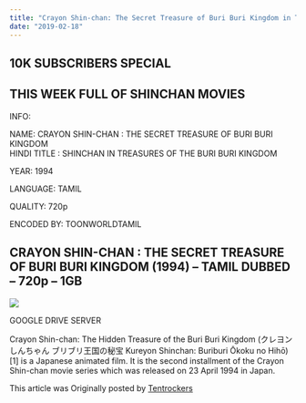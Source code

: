 ```yaml
---
title: "Crayon Shin-chan: The Secret Treasure of Buri Buri Kingdom in Tamil"
date: "2019-02-18"
---
```


## 

## 10K SUBSCRIBERS SPECIAL

## THIS WEEK FULL OF SHINCHAN MOVIES

INFO:

NAME: CRAYON SHIN-CHAN : THE SECRET TREASURE OF BURI BURI KINGDOM  
HINDI TITLE : SHINCHAN IN TREASURES OF THE BURI BURI KINGDOM

YEAR: 1994

LANGUAGE: TAMIL 

QUALITY: 720p

ENCODED BY: TOONWORLDTAMIL

## CRAYON SHIN-CHAN : THE SECRET TREASURE OF BURI BURI KINGDOM (1994) – TAMIL DUBBED – 720p – 1GB

[![](https://2.bp.blogspot.com/-CK8ZjOOc5d0/XGmh6pExgJI/AAAAAAAAA-Q/Cd1M82HxdWY1a4-_cHjhRDAqrmZw96TUACLcBGAs/s320/MV5BZWY5ZmMwZjEtODcyNi00ZGViLTgyYzAtZTFmNDMyYjYwYmVmXkEyXkFqcGdeQXVyNjYxMzkwODM%2540._V1_.jpg)](https://2.bp.blogspot.com/-CK8ZjOOc5d0/XGmh6pExgJI/AAAAAAAAA-Q/Cd1M82HxdWY1a4-_cHjhRDAqrmZw96TUACLcBGAs/s1600/MV5BZWY5ZmMwZjEtODcyNi00ZGViLTgyYzAtZTFmNDMyYjYwYmVmXkEyXkFqcGdeQXVyNjYxMzkwODM%2540._V1_.jpg)

GOOGLE DRIVE SERVER

Crayon Shin-chan: The Hidden Treasure of the Buri Buri Kingdom (クレヨンしんちゃん ブリブリ王国の秘宝 Kureyon Shinchan: Buriburi Ōkoku no Hihō)\[1\] is a Japanese animated film. It is the second installment of the Crayon Shin-chan movie series which was released on 23 April 1994 in Japan.

This article was Originally posted by [Tentrockers](https://tentrockers.blogspot.com/)
